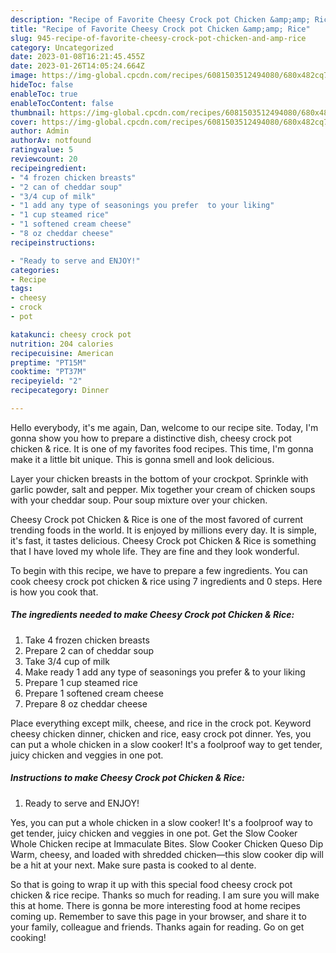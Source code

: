 ```yaml
---
description: "Recipe of Favorite Cheesy Crock pot Chicken &amp;amp; Rice"
title: "Recipe of Favorite Cheesy Crock pot Chicken &amp;amp; Rice"
slug: 945-recipe-of-favorite-cheesy-crock-pot-chicken-and-amp-rice
category: Uncategorized
date: 2023-01-08T16:21:45.455Z
date: 2023-01-26T14:05:24.664Z
image: https://img-global.cpcdn.com/recipes/6081503512494080/680x482cq70/cheesy-crock-pot-chicken-rice-recipe-main-photo.jpg
hideToc: false
enableToc: true
enableTocContent: false
thumbnail: https://img-global.cpcdn.com/recipes/6081503512494080/680x482cq70/cheesy-crock-pot-chicken-rice-recipe-main-photo.jpg
cover: https://img-global.cpcdn.com/recipes/6081503512494080/680x482cq70/cheesy-crock-pot-chicken-rice-recipe-main-photo.jpg
author: Admin
authorAv: notfound
ratingvalue: 5
reviewcount: 20
recipeingredient:
- "4 frozen chicken breasts"
- "2 can of cheddar soup"
- "3/4 cup of milk"
- "1 add any type of seasonings you prefer  to your liking"
- "1 cup steamed rice"
- "1 softened cream cheese"
- "8 oz cheddar cheese"
recipeinstructions:

- "Ready to serve and ENJOY!"
categories:
- Recipe
tags:
- cheesy
- crock
- pot

katakunci: cheesy crock pot 
nutrition: 204 calories
recipecuisine: American
preptime: "PT15M"
cooktime: "PT37M"
recipeyield: "2"
recipecategory: Dinner

---
```



Hello everybody, it's me again, Dan, welcome to our recipe site. Today, I'm gonna show you how to prepare a distinctive dish, cheesy crock pot chicken &amp; rice. It is one of my favorites food recipes. This time, I'm gonna make it a little bit unique. This is gonna smell and look delicious.

Layer your chicken breasts in the bottom of your crockpot. Sprinkle with garlic powder, salt and pepper. Mix together your cream of chicken soups with your cheddar soup. Pour soup mixture over your chicken.

Cheesy Crock pot Chicken &amp; Rice is one of the most favored of current trending foods in the world. It is enjoyed by millions every day. It is simple, it's fast, it tastes delicious. Cheesy Crock pot Chicken &amp; Rice is something that I have loved my whole life. They are fine and they look wonderful.


To begin with this recipe, we have to prepare a few ingredients. You can cook cheesy crock pot chicken &amp; rice using 7 ingredients and 0 steps. Here is how you cook that.

<!--inarticleads1-->

##### The ingredients needed to make Cheesy Crock pot Chicken &amp; Rice:

1. Take 4 frozen chicken breasts
1. Prepare 2 can of cheddar soup
1. Take 3/4 cup of milk
1. Make ready 1 add any type of seasonings you prefer &amp; to your liking
1. Prepare 1 cup steamed rice
1. Prepare 1 softened cream cheese
1. Prepare 8 oz cheddar cheese


Place everything except milk, cheese, and rice in the crock pot. Keyword cheesy chicken dinner, chicken and rice, easy crock pot dinner. Yes, you can put a whole chicken in a slow cooker! It&#39;s a foolproof way to get tender, juicy chicken and veggies in one pot. 

<!--inarticleads2-->

##### Instructions to make Cheesy Crock pot Chicken &amp; Rice:


1. Ready to serve and ENJOY!

Yes, you can put a whole chicken in a slow cooker! It&#39;s a foolproof way to get tender, juicy chicken and veggies in one pot. Get the Slow Cooker Whole Chicken recipe at Immaculate Bites. Slow Cooker Chicken Queso Dip Warm, cheesy, and loaded with shredded chicken—this slow cooker dip will be a hit at your next. Make sure pasta is cooked to al dente. 

So that is going to wrap it up with this special food cheesy crock pot chicken &amp; rice recipe. Thanks so much for reading. I am sure you will make this at home. There is gonna be more interesting food at home recipes coming up. Remember to save this page in your browser, and share it to your family, colleague and friends. Thanks again for reading. Go on get cooking!
